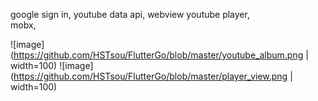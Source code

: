google sign in,
youtube data api,
webview youtube player,
<br>mobx,

![image](https://github.com/HSTsou/FlutterGo/blob/master/youtube_album.png | width=100)
![image](https://github.com/HSTsou/FlutterGo/blob/master/player_view.png | width=100)
